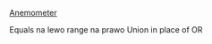 [Anemometer](https://github.com/box/Anemometer)

Equals na lewo range na prawo
Union in place of OR


